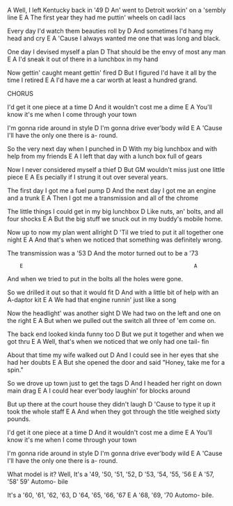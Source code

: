 A
Well, I left Kentucky back in '49
 	    D
An' 	went to Detroit workin' on a 'sembly line
 	    E                                               A
The     first year they had me puttin' wheels on cadil  lacs

Every day I'd watch them beauties roll by
 	    D
And     sometimes I'd hang my head and cry
 	        E                                        A
'Cause I    always wanted me one that was long and 	 black.

One day I devised myself a plan
        D
That    should be the envy of most any man
        E                                           A
I'd     sneak it out of there in a lunchbox in my   hand

Now gettin' caught meant gettin' fired
        D
But     I figured I'd have it all by the time I retired
        E                                       A
I'd     have me a car worth at least a hundred  grand.

CHORUS

I'd get it one piece at a time
 	    D
And it  wouldn't cost me a dime
 	    E                                   	A
You'll  know it's me when I come through your   town

I'm gonna ride around in style
 	        D
I'm gonna   drive ever'body wild
 	            E	                            A
'Cause I'll     have the only one there is a-   round.

So the very next day when I punched in
        D
With    my big lunchbox and with help from my friends
    E                                       A
I   left that day with a lunch box full of  gears

Now I never considered myself a thief
        D
But     GM wouldn't miss just one little piece
    E                                           A
Es  pecially if I strung it out over several    years.

The first day I got me a fuel pump
        D
And     the next day I got me an engine and a trunk
        E                                       A
Then    I got me a transmission and all of the  chrome

The little things I could get in my big lunchbox
        D
Like    nuts, an' bolts, and all four shocks
        E                                                   A
But     the big stuff we snuck out in my buddy's mobile     home.

Now up to now my plan went allright
        D
'Til    we tried to put it all together one night
        E                                                       A
And     that's when we noticed that something was definitely    wrong.

The transmission was a '53
        D
And     the motor turned out to be a '73

        E                                                       A
And     when we tried to put in the bolts all the holes were    gone.

So we drilled it out so that it would fit
        D
And     with a little bit of help with an A-daptor kit
    E                                       A
We  had that engine runnin' just like a     song

Now the headlight' was another sight
    D
We  had two on the left and one on the right
        E                                                       A
But     when we pulled out the switch all three of 'em come     on.

The back end looked kinda funny too
        D
But     we put it together and when we got thru
        E                                                   A
Well,   that's when we noticed that we only had one tail-   fin

About that time my wife walked out
        D
And     I could see in her eyes that she had her doubts
        E                                                   A
But     she opened the door and said "Honey, take me for a  spin."

So we drove up town just to get the tags
        D
And I   headed her right on down main drag
    E                                           A
I   could hear ever'body laughin' for blocks    around

But up there at the court house they didn't laugh
        D
'Cause  to type it up it took the whole staff
        E                                               A
And     when they got through the title weighed sixty   pounds.

I'd get it one piece at a time
 	    D
And it  wouldn't cost me a dime
 	    E                                   	A
You'll  know it's me when I come through your   town

I'm gonna ride around in style
 	        D
I'm gonna   drive ever'body wild
 	            E	                            A
'Cause I'll     have the only one there is a-   round.


What model is it?  Well, It's a '49, '50, '51, '52,
 D
'53, '54, '55, '56
 E	                    A
'57, '58' 59' Automo-   bile

It's a '60, '61, '62, '63,
 D
'64, '65, '66, '67
 E	                    A
'68, '69, '70 Automo-   bile.

